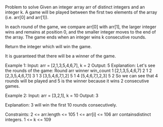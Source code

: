 Problem to solve
Given an integer array arr of distinct integers and an integer k. A game will be played between the first two elements of the array (i.e. arr[0] and arr[1]).

In each round of the game, we compare arr[0] with arr[1], the larger integer wins and remains at position 0, and the smaller integer moves to the end of the array. The game ends when an integer wins k consecutive rounds.

Return the integer which will win the game.

It is guaranteed that there will be a winner of the game.

Example 1:
Input: arr = [2,1,3,5,4,6,7], k = 2
Output: 5 Explanation: Let's see the rounds of the game:
Round	arr	winner	win_count
1	[2,1,3,5,4,6,7]	2	1
2	[2,3,5,4,6,7,1]	3	1
3	[3,5,4,6,7,1,2]	5	1
4	[5,4,6,7,1,2,3]	5	2
So we can see that 4 rounds will be played and 5 is the winner because it wins 2 consecutive games.

Example 2:
Input: arr = [3,2,1], k = 10 Output: 3

Explanation: 3
will win the first 10 rounds consecutively.

Constraints:
2 <= arr.length <= 105
1 <= arr[i] <= 106
arr containsdistinct integers.
1 <= k <= 109

